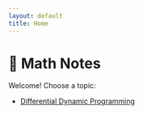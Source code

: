 ```yaml
---
layout: default
title: Home
---
```


# 🧮 Math Notes

Welcome! Choose a topic:

- [Differential Dynamic Programming](/topics/ddp/)
